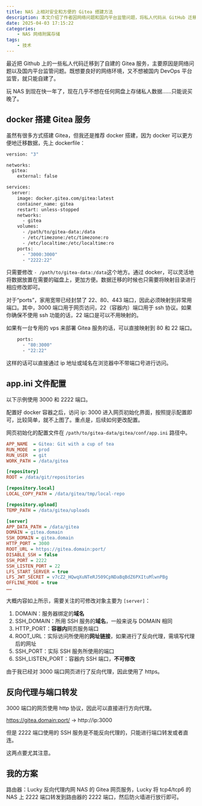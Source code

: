 ```yaml
---
title: NAS 上相对安全和方便的 Gitea 搭建方法
description: 本文介绍了作者因网络问题和国内平台监管问题，将私人代码从 GitHub 迁移到自建的 Gitea 服务的过程。作者推荐使用 Docker 搭建 Gitea 服务，因为 Docker 提供了数据迁移的灵活性和方便性。文章详细介绍了 Dockerfile 的配置方法，包括网络、服务、数据卷和端口映射的设置。此外，还介绍了如何通过 `app.ini` 文件进行配置，以及如何设置反向代理和端口转发以确保服务的可访问性。最后，作者分享了自己的部署方案，包括使用路由器进行反向代理和端口转发，确保 Gitea 服务的安全性和可用性。
date: 2025-04-03 17:15:22
categories:
    - NAS 网络附属存储
tags:
    - 技术
---
```


最近把 Github 上的一些私人代码迁移到了自建的 Gitea 服务，主要原因是网络问题以及国内平台监管问题。既想要良好的网络环境，又不想被国内 DevOps 平台监管，就只能自建了。

玩 NAS 到现在快一年了，现在几乎不想在任何网盘上存储私人数据……只能说买晚了。

## docker 搭建 Gitea 服务

虽然有很多方式搭建 Gitea，但我还是推荐 docker 搭建，因为 docker 可以更方便地迁移数据，先上 dockerfile：

```dockerfile
version: "3"

networks:
  gitea:
    external: false

services:
  server:
    image: docker.gitea.com/gitea:latest
    container_name: gitea
    restart: unless-stopped
    networks:
      - gitea
    volumes:
      - /path/to/gitea-data:/data
      - /etc/timezone:/etc/timezone:ro
      - /etc/localtime:/etc/localtime:ro
    ports:
      - "3000:3000"
      - "2222:22"
```

只需要修改 `- /path/to/gitea-data:/data`这个地方。通过 docker，可以灵活地将数据放置在需要的磁盘上，更加方便。数据迁移的时候也只需要将映射目录进行相应修改即可。

对于“ports”，家用宽带已经封禁了 22、80、443 端口，因此必须映射到非常用端口。其中，3000 端口用于网页访问，22（容器内）端口用于 ssh 协议。如果你确保不使用 ssh 功能的话，22 端口是可以不用映射的。

如果有一台专用的 vps 来部署 Gitea 服务的话，可以直接映射到 80 和 22 端口。

```dockerfile
    ports: 
      - "80:3000"
      - "22:22"
```

这样的话可以直接通过 ip 地址或域名在浏览器中不带端口号进行访问。

## app.ini 文件配置

以下示例使用 3000 和 2222 端口。

配置好 docker 容器之后，访问 ip: 3000 进入网页初始化界面，按照提示配置即可，比较简单，就不上图了。重点是，后续如何更改配置。

网页初始化的配置文件在 `/path/to/gitea-data/gitea/conf/app.ini` 路径中。

```ini
APP_NAME  = Gitea: Git with a cup of tea
RUN_MODE  = prod
RUN_USER  = git
WORK_PATH = /data/gitea

[repository]
ROOT = /data/git/repositories

[repository.local]
LOCAL_COPY_PATH = /data/gitea/tmp/local-repo

[repository.upload]
TEMP_PATH = /data/gitea/uploads

[server]
APP_DATA_PATH = /data/gitea
DOMAIN = gitea.domain
SSH_DOMAIN = gitea.domain
HTTP_PORT = 3000
ROOT_URL = https://gitea.domain:port/
DISABLE_SSH = false
SSH_PORT = 2222
SSH_LISTEN_PORT = 22
LFS_START_SERVER = true
LFS_JWT_SECRET = v7cZ2_HQwqXuNTeRJ509CpNDaBqBdZ6PXItuMlwnPBg
OFFLINE_MODE = true
……
```

大概内容如上所示，需要关注的可修改对象主要为 `[server]`：

1. DOMAIN：服务器绑定的**域名**
2. SSH_DOMAIN：所用 SSH 服务的**域名**，一般来说与 DOMAIN 相同
3. HTTP_PORT：**容器内**网页服务端口
4. ROOT_URL：实际访问所使用的**网址链接**，如果进行了反向代理，需填写代理后的网址
5. SSH_PORT：实际 SSH 服务所使用的端口
6. SSH_LISTEN_PORT：容器内 SSH 端口，**不可修改**

由于我已经对 3000 端口网页进行了反向代理，因此使用了 https。

## 反向代理与端口转发

3000 端口的网页使用 http 协议，因此可以直接进行方向代理。

https://gitea.domain:port/ -> http://ip:3000

但是 2222 端口使用的 SSH 服务是不能反向代理的，只能进行端口转发或者直连。

这两点要尤其注意。

## 我的方案

路由器：Lucky 反向代理内网 NAS 的 Gitea 网页服务，Lucky 将 tcp4/tcp6 的 NAS 上 2222 端口转发到路由器的 2222 端口，然后防火墙进行放行即可。
